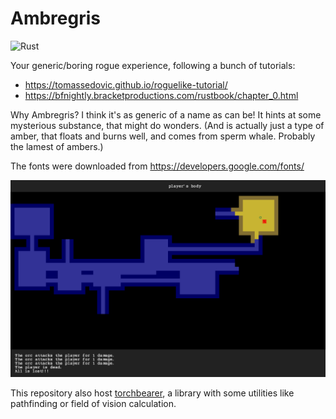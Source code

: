 # Ambregris

![Rust](https://github.com/redwarp/ambergris/workflows/Rust/badge.svg?branch=main)

Your generic/boring rogue experience, following a bunch of tutorials:

- https://tomassedovic.github.io/roguelike-tutorial/
- https://bfnightly.bracketproductions.com/rustbook/chapter_0.html

Why Ambregris? I think it's as generic of a name as can be! It hints at some mysterious substance, that might do wonders. (And is actually just a type of amber, that floats and burns well, and comes from sperm whale. Probably the lamest of ambers.)

The fonts were downloaded from https://developers.google.com/fonts/

![You are dead](screenshots/you_are_dead.png)

This repository also host [torchbearer](torchbearer), a library with some utilities like pathfinding or field of vision calculation.
